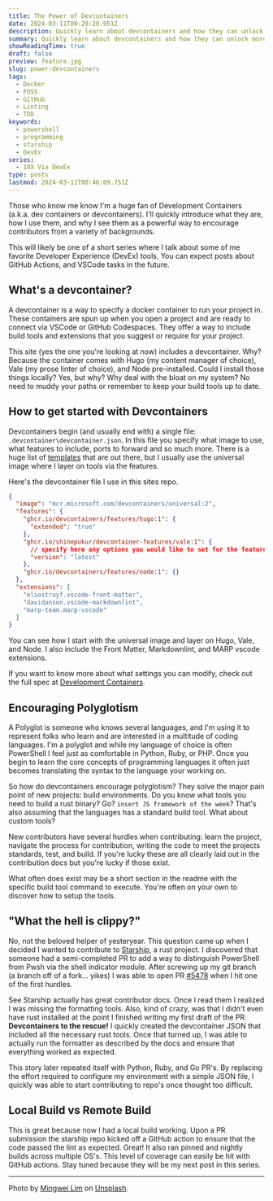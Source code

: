```yaml
---
title: The Power of Devcontainers
date: 2024-03-11T00:29:20.951Z
description: Quickly learn about devcontainers and how they can unlock more contributors to your projects.
summary: Quickly learn about devcontainers and how they can unlock more contributors to your projects.
showReadingTime: true
draft: false
preview: feature.jpg
slug: power-devcontainers
tags:
  - Docker
  - FOSS
  - GitHub
  - Linting
  - TDD
keywords:
  - powershell
  - programming
  - starship
  - DevEx
series:
  - 10X Via DevEx
type: posts
lastmod: 2024-03-11T00:46:09.751Z
---
```


Those who know me know I'm a huge fan of Development Containers (a.k.a. dev
containers or devcontainers). I'll quickly introduce what they are, how I use
them, and why I see them as a powerful way to encourage contributors from a
variety of backgrounds.

This will likely be one of a short series where I talk about some of me favorite
Developer Experience (DevEx) tools. You can expect posts about GitHub Actions, and VSCode
tasks in the future.

## What's a devcontainer?

A devcontainer is a way to specify a docker container to run your project in.
These containers are spun up when you open a project and are ready to connect
via VSCode or GitHub Codespaces. They offer a way to include build tools and
extensions that you suggest or require for your project.

This site (yes the one you're looking at now) includes a devcontainer. Why? Because
the container comes with Hugo (my content manager of choice), Vale (my prose
linter of choice), and Node pre-installed. Could I install those things
locally? Yes, but why? Why deal with the bloat on my system? No need to muddy
your paths or remember to keep your build tools up to date.

## How to get started with Devcontainers

Devcontainers begin (and usually end with) a single file:
`.devcontainer\devcontainer.json`. In this file you specify what image to use,
what features to include, ports to forward and so much more. There is a huge
list of [templates](https://containers.dev/templates) that are out there, but I
usually use the universal image where I layer on tools via the features.

Here's the devcontainer file I use in this sites repo.

```json
{
  "image": "mcr.microsoft.com/devcontainers/universal:2",
  "features": {
    "ghcr.io/devcontainers/features/hugo:1": {
      "extended": "true"
    },
    "ghcr.io/shinepukur/devcontainer-features/vale:1": {
      // specify here any options you would like to set for the feature
      "version": "latest"
    },
    "ghcr.io/devcontainers/features/node:1": {}
  },
  "extensions": [
    "eliostruyf.vscode-front-matter",
    "davidanson.vscode-markdownlint",
    "marp-team.marp-vscode"
  ]
}
```

You can see how I start with the universal image and layer on Hugo, Vale, and
Node. I also include the Front Matter, Markdownlint, and MARP vscode extensions.

If you want to know more about what settings you can modify, check out the full
spec at [Development Containers](https://containers.dev/).

## Encouraging Polyglotism

A Polyglot is someone who knows several languages, and I'm using it to represent
folks who learn and are interested in a multitude of coding languages. I'm a
polyglot and while my language of choice is often PowerShell I feel just as
comfortable in Python, Ruby, or PHP. Once you begin to learn the core concepts
of programming languages it often just becomes translating the syntax to the
language your working on.

So how do devcontainers encourage polyglotism? They solve the major pain point
of new projects: build environments. Do you know what tools you need to build a
rust binary? Go? `insert JS framework of the week`? That's also assuming that
the languages has a standard build tool. What about custom tools?

New contributors have several hurdles when contributing: learn the project,
navigate the process for contribution, writing the code to meet the projects
standards, test, and build. If you're lucky these are all clearly laid out in
the contribution docs but you're lucky if those exist.

What often does exist may be a short section in the readme with the specific
build tool command to execute. You're often on your own to discover how to setup
the tools.

## "What the hell is clippy?"

No, not the beloved helper of yesteryear. This question came up when I decided I
wanted to contribute to [Starship](https://starship.rs), a rust project. I
discovered that someone had a semi-completed PR to add a way to distinguish
PowerShell from Pwsh via the shell indicator module. After screwing up my git
branch (a branch off of a fork… yikes) I was able to open PR
[#5478](https://github.com/starship/starship/pull/5478) when I hit one of the
first hurdles.

See Starship actually has great contributor docs. Once I read them I realized I
was missing the formatting tools. Also, kind of crazy, was that I didn't even
have rust installed at the point I finished writing my first draft of the PR.
**Devcontainers to the rescue!** I quickly created the devcontainer JSON that
included all the necessary rust tools. Once that turned up, I was able to
actually run the formatter as described by the docs and ensure that everything
worked as expected.

This story later repeated itself with Python, Ruby, and Go PR's. By replacing
the effort required to configure my environment with a simple JSON file, I
quickly was able to start contributing to repo's once thought too difficult.

## Local Build vs Remote Build

This is great because now I had a local build working. Upon a PR submission
the starship repo kicked off a GitHub action to ensure that the code passed
the lint as expected. Great! It also ran pinned and nightly builds across
multiple OS's. This level of coverage can easily be hit with GitHub actions.
Stay tuned because they will be my next post in this series.

---

Photo by [Mingwei Lim](https://unsplash.com/@cmzw?utm_content=creditCopyText&utm_medium=referral&utm_source=unsplash) on [Unsplash](https://unsplash.com/photos/a-black-and-white-photo-of-a-spiral-design-K5T3UMuc114?utm_content=creditCopyText&utm_medium=referral&utm_source=unsplash).
